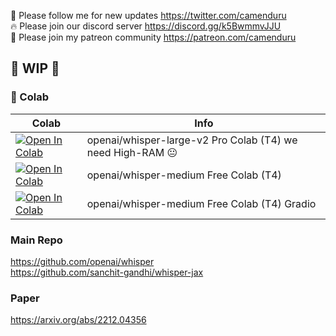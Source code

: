 🐣 Please follow me for new updates https://twitter.com/camenduru <br />
🔥 Please join our discord server https://discord.gg/k5BwmmvJJU <br />
🥳 Please join my patreon community https://patreon.com/camenduru <br />

## 🚦 WIP 🚦

### 🦒 Colab

| Colab | Info
| --- | --- |
[![Open In Colab](https://colab.research.google.com/assets/colab-badge.svg)](https://colab.research.google.com/github/camenduru/whisper-jax-colab/blob/main/whisper_jax_large_colab.ipynb) | openai/whisper-large-v2 Pro Colab (T4) we need High-RAM 😐
[![Open In Colab](https://colab.research.google.com/assets/colab-badge.svg)](https://colab.research.google.com/github/camenduru/whisper-jax-colab/blob/main/whisper_jax_medium_colab.ipynb) | openai/whisper-medium Free Colab (T4)
[![Open In Colab](https://colab.research.google.com/assets/colab-badge.svg)](https://colab.research.google.com/github/camenduru/whisper-jax-colab/blob/main/whisper_jax_medium_gradio_colab.ipynb) | openai/whisper-medium Free Colab (T4) Gradio

### Main Repo
https://github.com/openai/whisper <br />
https://github.com/sanchit-gandhi/whisper-jax <br />

### Paper
https://arxiv.org/abs/2212.04356
